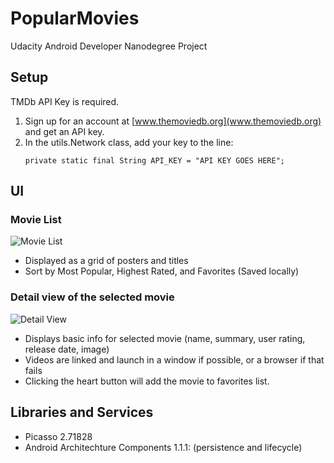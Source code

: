 # PopularMovies
Udacity Android Developer Nanodegree Project

## Setup
TMDb API Key is required.
1. Sign up for an account at [www.themoviedb.org](www.themoviedb.org) and get an API key.
2. In the utils.Network class, add your key to the line:
   ```
   private static final String API_KEY = "API KEY GOES HERE";
   ```

## UI
### Movie List
![Movie List](https://github.com/joshua-hilborn/PopularMovies/blob/master/img/MainActivity.png)
- Displayed as a grid of posters and titles
- Sort by Most Popular, Highest Rated, and Favorites (Saved locally)

### Detail view of the selected movie
![Detail View](https://github.com/joshua-hilborn/PopularMovies/blob/master/img/DetailActivity.png)
- Displays basic info for selected movie (name, summary, user rating, release date, image)
- Videos are linked and launch in a window if possible, or a browser if that fails
- Clicking the heart button will add the movie to favorites list.

## Libraries and Services
- Picasso 2.71828
- Android Architechture Components 1.1.1: (persistence and lifecycle)
